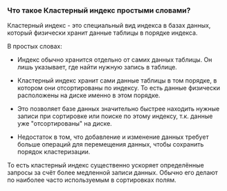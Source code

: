### Что такое Кластерный индекс простыми словами?

Кластерный индекс - это специальный вид индекса в базах данных, который физически хранит данные таблицы в порядке индекса.

В простых словах:

- Индекс обычно хранится отдельно от самих данных таблицы. Он лишь указывает, где найти нужную запись в таблице.

- Кластерный индекс хранит сами данные таблицы в том порядке, в котором они отсортированы по индексу. То есть данные физически расположены на диске именно в этом порядке.

- Это позволяет базе данных значительно быстрее находить нужные записи при сортировке или поиске по этому индексу, т.к. данные уже "отсортированы" на диске.

- Недостаток в том, что добавление и изменение данных требует больше операций для перемещения данных, чтобы сохранить порядок кластеризации.

То есть кластерный индекс существенно ускоряет определённые запросы за счёт более медленной записи данных. Обычно его делают по наиболее часто используемым в сортировках полям.
